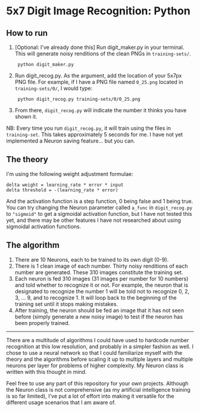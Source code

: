 
# 5x7 Digit Image Recognition: Python

## How to run

1. \[Optional: I've already done this\] Run digit_maker.py in your terminal. This will generate noisy renditions of the clean PNGs in `training-sets/`.

        python digit_maker.py
        
2. Run digit_recog.py. As the argument, add the location of your 5x7px PNG file. For example, if I have a PNG file named `0_25.png` located in `training-sets/0/`, I would type:

        python digit_recog.py training-sets/0/0_25.png
    
3. From there, `digit_recog.py` will indicate the number it thinks you have shown it.

NB: Every time you run `digit_recog.py`, it will train using the files in `training-set`. This takes approximately 5 seconds for me. I have not yet implemented a Neuron saving feature... but you can.

## The theory

I'm using the following weight adjustment formulae:

    delta weight = learning_rate * error * input
    delta threshold = -(learning_rate * error)

And the activation function is a step function, 0 being false and 1 being true. You can try changing the Neuron parameter called `a_func` in `digit_recog.py` to `"sigmoid"` to get a sigmoidal activation function, but I have not tested this yet, and there may be other features I have not researched about using sigmoidal activation functions.

## The algorithm

1. There are 10 Neurons, each to be trained to its own digit (0-9).
2. There is 1 clean image of each number. Thirty noisy renditions of each number are generated. These 310 images constitute the training set.
3. Each neuron is fed 310 images (31 images per number for 10 numbers) and told whether to recognize it or not. For example, the neuron that is designated to recognize the number 1 will be told not to recognize 0, 2, 3, ... 9, and to recognize 1. It will loop back to the beginning of the training set until it stops making mistakes.
4. After training, the neuron should be fed an image that it has not seen before (simply generate a new noisy image) to test if the neuron has been properly trained.

---

There are a multitude of algorithms I could have used to hardcode number recognition at this low resolution, and probably in a simpler fashion as well. I chose to use a neural network so that I could familiarize myself with the theory and the algorithms before scaling it up to multiple layers and multiple neurons per layer for problems of higher complexity. My Neuron class is written with this thought in mind.

Feel free to use any part of this repository for your own projects. Although the Neuron class is not comprehensive (as my artificial intelligence training is so far limited), I've put a lot of effort into making it versatile for the different usage scenarios that I am aware of.
